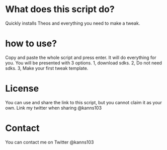 # What does this script do?
Quickly installs Theos and everything you need to make a tweak.

# how to use?
Copy and paste the whole script and press enter. It will do everything for you. You will be presented with 3 options. 1, download sdks. 2, Do not need sdks. 3, Make your first tweak template.

# License
You can use and share the link to this script, but you cannot claim it as your own. Link my twitter when sharing @kanns103

# Contact
You can contact me on Twitter @kanns103
